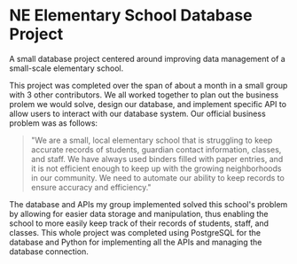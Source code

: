 # NE Elementary School Database Project
A small database project centered around improving data management of a small-scale elementary school.

This project was completed over the span of about a month in a small group with 3 other contributors. We all worked together to plan out the business prolem we would solve, design our database, and implement specific API to allow users to interact with our database system. Our official business problem was as follows:
 
>  "We are a small, local elementary school that is struggling to keep accurate records of students, guardian contact information, classes, and staff. We have always used binders filled with paper entries, and it is not efficient enough to keep up with the growing neighborhoods in our community. We need to automate our ability to keep records to ensure accuracy and efficiency."

The database and APIs my group implemented solved this school's problem by allowing for easier data storage and manipulation, thus enabling the school to more easily keep track of their records of students, staff, and classes. This whole project was completed using PostgreSQL for the database and Python for implementing all the APIs and managing the database connection.
